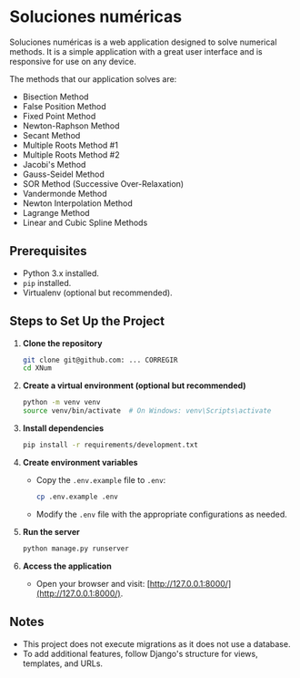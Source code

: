 # Soluciones numéricas 

Soluciones  numéricas is a web application designed to solve numerical methods. It is a simple application with a great user interface and is responsive for use on any device.

The methods that our application solves are:
- Bisection Method
- False Position Method
- Fixed Point Method
- Newton-Raphson Method
- Secant Method
- Multiple Roots Method #1
- Multiple Roots Method #2
- Jacobi's Method
- Gauss-Seidel Method
- SOR Method (Successive Over-Relaxation)
- Vandermonde Method
- Newton Interpolation Method
- Lagrange Method
- Linear and Cubic Spline Methods

## Prerequisites
- Python 3.x installed.
- `pip` installed.
- Virtualenv (optional but recommended).

## Steps to Set Up the Project

1. **Clone the repository**
   ```bash
   git clone git@github.com: ... CORREGIR
   cd XNum
   ```

2. **Create a virtual environment (optional but recommended)**
   ```bash
   python -m venv venv
   source venv/bin/activate  # On Windows: venv\Scripts\activate
   ```

3. **Install dependencies**
   ```bash
   pip install -r requirements/development.txt
   ```

4. **Create environment variables**
   - Copy the `.env.example` file to `.env`:
     ```bash
     cp .env.example .env
     ```
   - Modify the `.env` file with the appropriate configurations as needed.

5. **Run the server**
   ```bash
   python manage.py runserver
   ```

6. **Access the application**
   - Open your browser and visit: [http://127.0.0.1:8000/](http://127.0.0.1:8000/).

## Notes
- This project does not execute migrations as it does not use a database.
- To add additional features, follow Django's structure for views, templates, and URLs.

